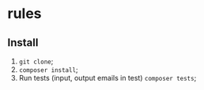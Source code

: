 # rules

## Install

1) `git clone`;
2) `composer install`;
3) Run tests (input, output emails in test) `composer tests`;
